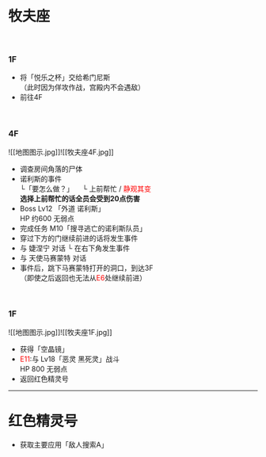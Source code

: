 # 牧夫座

<br>

### 1F
- 将「悦乐之杯」交给希门尼斯  
（此时因为佯攻作战，宫殿内不会遇敌）
- 前往4F

<br>

### 4F
![[地图图示.jpg]]![[牧夫座4F.jpg]]
- 调查房间角落的尸体
- 诺利斯的事件  
  └「要怎么做？」
  &emsp;└ 上前帮忙 / <font color = "red">静观其变</font>  
  **选择上前帮忙的话全员会受到20点伤害**
- Boss Lv12 「外道 诺利斯」  
  HP 约600 无弱点
- 完成任务 M10「搜寻逃亡的诺利斯队员」
- 穿过下方的门继续前进的话将发生事件
- 与 婕涅宁 对话
  └ 在右下角发生事件
- 与 天使马赛蒙特 对话
- 事件后，跳下马赛蒙特打开的洞口，到达3F  
  （即使之后返回也无法从<font color = "red">E6</font>处继续前进）  

<br>

### 1F
![[地图图示.jpg]]![[牧夫座1F.jpg]]
- 获得「空晶镜」  
- <font color = "red">E11</font>:与 Lv18「恶灵 黑死灵」战斗  
  HP 800 无弱点  
- 返回红色精灵号
---
# 红色精灵号 <br>
- 获取主要应用「敌人搜索A」